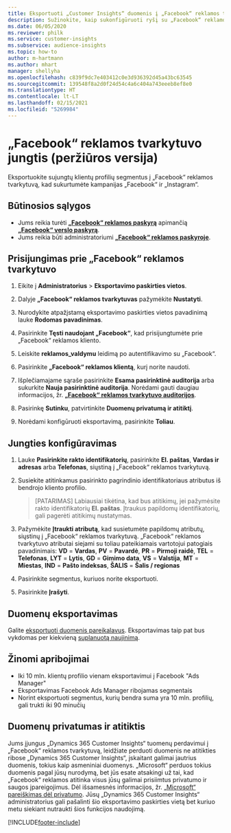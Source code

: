 ```yaml
---
title: Eksportuoti „Customer Insights“ duomenis į „Facebook“ reklamos tvarkytuvą
description: Sužinokite, kaip sukonfigūruoti ryšį su „Facebook“ reklamos tvarkytuvu.
ms.date: 06/05/2020
ms.reviewer: philk
ms.service: customer-insights
ms.subservice: audience-insights
ms.topic: how-to
author: m-hartmann
ms.author: mhart
manager: shellyha
ms.openlocfilehash: c839f9dc7e403412c0e3d936392d45a43bc63545
ms.sourcegitcommit: 139548f8a2d0f24d54c4a6c404a743eeeb8ef8e0
ms.translationtype: HT
ms.contentlocale: lt-LT
ms.lasthandoff: 02/15/2021
ms.locfileid: "5269984"
---
```

# <a name="connector-for-facebook-ads-manager-preview"></a>„Facebook“ reklamos tvarkytuvo jungtis (peržiūros versija)

Eksportuokite sujungtų klientų profilių segmentus į „Facebook“ reklamos tvarkytuvą, kad sukurtumėte kampanijas „Facebook“ ir „Instagram“.

## <a name="prerequisites"></a>Būtinosios sąlygos

- Jums reikia turėti [**„Facebook“ reklamos paskyrą**](https://www.facebook.com/business/learn/lessons/step-by-step-ads-manager-account) apimančią [**„Facebook“ verslo paskyrą**](https://business.facebook.com/).
- Jums reikia būti administratoriumi [**„Facebook“ reklamos paskyroje**](https://www.facebook.com/business/learn/lessons/step-by-step-ads-manager-account).

## <a name="connect-to-facebook-ads-manager"></a>Prisijungimas prie „Facebook“ reklamos tvarkytuvo

1. Eikite į **Administratorius** > **Eksportavimo paskirties vietos**.

1. Dalyje **„Facebook“ reklamos tvarkytuvas** pažymėkite **Nustatyti**.

1. Nurodykite atpažįstamą eksportavimo paskirties vietos pavadinimą lauke **Rodomas pavadinimas**.

1. Pasirinkite **Tęsti naudojant „Facebook“**, kad prisijungtumėte prie „Facebook“ reklamos kliento.

1. Leiskite **reklamos_valdymu** leidimą po autentifikavimo su „Facebook“.

1. Pasirinkite **„Facebook“ reklamos klientą**, kurį norite naudoti.

1. Išplečiamajame sąraše pasirinkite **Esama pasirinktinė auditorija** arba sukurkite **Nauja pasirinktinė auditorija**. Norėdami gauti daugiau informacijos, žr. [**„Facebook“ reklamos tvarkytuvo auditorijos**](https://www.facebook.com/business/help/744354708981227?id=2469097953376494).

1. Pasirinkę **Sutinku**, patvirtinkite **Duomenų privatumą ir atitiktį**.

1. Norėdami konfigūruoti eksportavimą, pasirinkite **Toliau**.

## <a name="configure-the-connector"></a>Jungties konfigūravimas

1. Lauke **Pasirinkite rakto identifikatorių**, pasirinkite **El. paštas**, **Vardas ir adresas** arba **Telefonas**, siųstiną į „Facebook“ reklamos tvarkytuvą.

1. Susiekite atitinkamus pasirinkto pagrindinio identifikatoriaus atributus iš bendrojo kliento profilio.
   > [PATARIMAS] Labiausiai tikėtina, kad bus atitikimų, jei pažymėsite rakto identifikatorių **El. paštas**. Įtraukus papildomų identifikatorių, gali pagerėti atitikimų nustatymas.

1. Pažymėkite **Įtraukti atributą**, kad susietumėte papildomų atributų, siųstinų į „Facebook“ reklamos tvarkytuvą. „Facebook“ reklamos tvarkytuvo atributai siejami su toliau pateikiamais vartotojui patogiais pavadinimais: **VD** = **Vardas**, **PV** = **Pavardė**, **PR** = **Pirmoji raidė**, **TEL** = **Telefonas**, **LYT** = **Lytis**, **GD** = **Gimimo data**, **VS** = **Valstija**, **MT** = **Miestas**, **IND** = **Pašto indeksas**, **ŠALIS** = **Šalis / regionas**

1. Pasirinkite segmentus, kuriuos norite eksportuoti.

1. Pasirinkite **Įrašyti**.

## <a name="export-the-data"></a>Duomenų eksportavimas

Galite [eksportuoti duomenis pareikalavus](export-destinations.md). Eksportavimas taip pat bus vykdomas per kiekvieną [suplanuotą naujinimą](system.md#schedule-tab).

## <a name="known-limitations"></a>Žinomi apribojimai

- Iki 10 mln. klientų profilio vienam eksportavimui į Facebook "Ads Manager" 
- Eksportavimas Facebook Ads Manager ribojamas segmentais
- Norint eksportuoti segmentus, kurių bendra suma yra 10 mln. profilių, gali trukti iki 90 minučių

## <a name="data-privacy-and-compliance"></a>Duomenų privatumas ir atitiktis

Jums įjungus „Dynamics 365 Customer Insights“ tuomenų perdavimui į „Facebook“ reklamos tvarkytuvą, leidžiate perduoti duomenis ne atitikties ribose „Dynamics 365 Customer Insights“, įskaitant galimai jautrius duomenis, tokius kaip asmeniniai duomenys. „Microsoft“ perduos tokius duomenis pagal jūsų nurodymą, bet jūs esate atsakingi už tai, kad „Facebook“ reklamos atitinka visus jūsų galimai prisiimtus privatumo ir saugos įpareigojimus. Dėl išsamesnės informacijos, žr. [„Microsoft“ pareiškimas dėl privatumo](https://go.microsoft.com/fwlink/?linkid=396732).
Jūsų „Dynamics 365 Customer Insights“ administratorius gali pašalinti šio eksportavimo paskirties vietą bet kuriuo metu siekiant nutraukti šios funkcijos naudojimą.


[!INCLUDE[footer-include](../includes/footer-banner.md)]